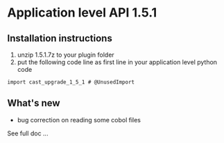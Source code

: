 # Application level API 1.5.1

## Installation instructions


1. unzip 1.5.1.7z to your plugin folder
2. put the following code line as first line in your application level python code

`import cast_upgrade_1_5_1 # @UnusedImport`


## What's new

* bug correction on reading some cobol files

See full doc ...
